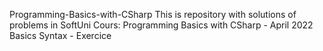 Programming-Basics-with-CSharp
This is repository with solutions of problems in SoftUni Cours: Programming Basics with CSharp - April 2022
Basics Syntax - Exercice

